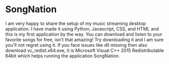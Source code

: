 # SongNation
I am very happy to share the setup of my music streaming desktop application. I have made it using Python, Javascript, CSS, and HTML  and this is my first application by the way. 
You can download and listen to your favorite songs for free, isn't that amazing! Try downloading it and I am sure you'll not regret using it.
If you face issues like dll missing then also download vc_redist.x64.exe, it is Microsoft Visual C++ 2015 Redistributable 64bit which helps running the application SongNation.
